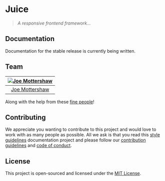 # Juice

> *A responsive frontend framework...*

## Documentation

Documentation for the stable release is currently being written.

## Team

| [![Joe Mottershaw](https://avatars1.githubusercontent.com/u/5093255?s=100)](https://github.com/joemottershaw) |
|:-------------------------------------------------------------------------------------------------------------:|
| [Joe Mottershaw](https://github.com/joemottershaw)                                                            |

Along with the help from these [fine people](https://github.com/justaddjuice/juice/graphs/contributors)!

## Contributing

We appreciate you wanting to contribute to this project and would love to work with as many people as possible. All we ask is that you read this [style guidelines](https://github.com/cloudeight/style-guidelines) documentation project and please follow our [contribution guidelines](./.github/CONTRIBUTING.md) and [code of conduct](./.github/CODE_OF_CONDUCT.md).

## License

This project is open-sourced and licensed under the [MIT License](./LICENSE).
